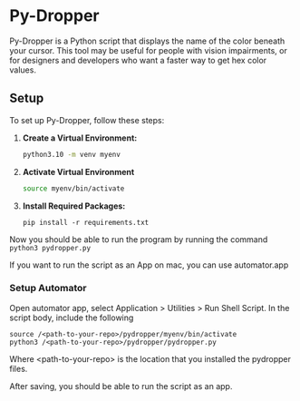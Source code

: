 # Py-Dropper

Py-Dropper is a Python script that displays the name of the color beneath your cursor. This tool may be useful for people with vision impairments, or for designers and developers who want a faster way to get hex color values.

## Setup

To set up Py-Dropper, follow these steps:

1. **Create a Virtual Environment:**
   ```bash
   python3.10 -m venv myenv
   ```

2. **Activate Virtual Environment**
    ```bash
    source myenv/bin/activate
    ```

3. **Install Required Packages:**
    ```
    pip install -r requirements.txt
    ```

Now you should be able to run the program by running the command
    ```
    python3 pydropper.py
    ```

If you want to run the script as an App on mac, you can use automator.app


### Setup Automator

Open automator app, select Application > Utilities > Run Shell Script. In the script body, include the following    
```
source /<path-to-your-repo>/pydropper/myenv/bin/activate
python3 /<path-to-your-repo>/pydropper/pydropper.py
```

Where \<path-to-your-repo\> is the location that you installed the pydropper files.

After saving, you should be able to run the script as an app. 